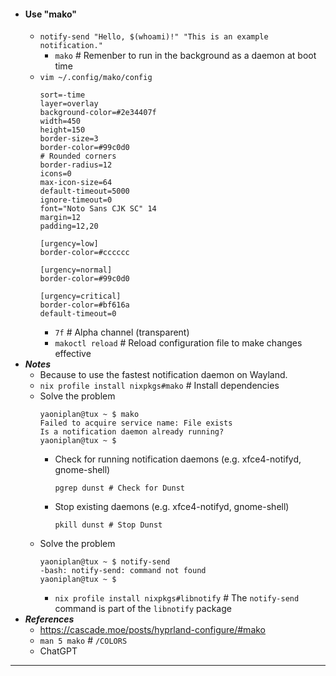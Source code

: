 - #### Use "mako" 
    - `notify-send "Hello, $(whoami)!" "This is an example notification."`
        - `mako` # Remenber to run in the background as a daemon at boot time
    - `vim ~/.config/mako/config`
      ```
      sort=-time
      layer=overlay
      background-color=#2e34407f
      width=450
      height=150
      border-size=3
      border-color=#99c0d0
      # Rounded corners
      border-radius=12
      icons=0
      max-icon-size=64
      default-timeout=5000
      ignore-timeout=0
      font="Noto Sans CJK SC" 14
      margin=12
      padding=12,20
      
      [urgency=low]
      border-color=#cccccc
      
      [urgency=normal]
      border-color=#99c0d0
      
      [urgency=critical]
      border-color=#bf616a
      default-timeout=0
      ```
        - `7f` # Alpha channel (transparent)
        - `makoctl reload` # Reload configuration file to make changes effective
- ***Notes***
    - Because to use the fastest notification daemon on Wayland.
    - `nix profile install nixpkgs#mako` # Install dependencies
    - Solve the problem
      ```
      yaoniplan@tux ~ $ mako
      Failed to acquire service name: File exists
      Is a notification daemon already running?
      yaoniplan@tux ~ $
      ```
        - Check for running notification daemons (e.g. xfce4-notifyd, gnome-shell)
          ```
          pgrep dunst # Check for Dunst
          ```
        - Stop existing daemons (e.g. xfce4-notifyd, gnome-shell)
          ```
          pkill dunst # Stop Dunst
          ```
    - Solve the problem
      ```
      yaoniplan@tux ~ $ notify-send
      -bash: notify-send: command not found
      yaoniplan@tux ~ $
      ```
        - `nix profile install nixpkgs#libnotify` # The `notify-send` command is part of the `libnotify` package
- ***References***
    - https://cascade.moe/posts/hyprland-configure/#mako
    - `man 5 mako` # `/COLORS`
    - ChatGPT
- ---
